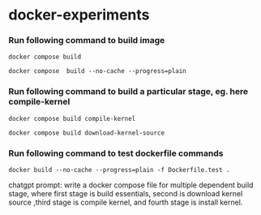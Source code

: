# docker-experiments

### Run following command to build image

```
docker compose build

docker compose  build --no-cache --progress=plain
```

### Run following command to build a particular stage, eg. here compile-kernel

```
docker compose build compile-kernel

docker compose build download-kernel-source

```

### Run following command to test dockerfile commands

```
docker build --no-cache --progress=plain -f Dockerfile.test .
```

chatgpt prompt:
write a docker compose file for multiple dependent build stage, where first stage is build essentials, second is download kernel source ,third stage is compile kernel, and fourth stage is install kernel.
